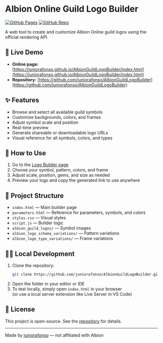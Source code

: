 # Albion Online Guild Logo Builder

[![GitHub Pages](https://img.shields.io/badge/demo-online-blue?logo=github)](https://juniorafonso.github.io/AlbionGuildLogoBuilder/index.html)
[![GitHub Repo](https://img.shields.io/badge/github-repo-black?logo=github)](https://github.com/juniorafonso/AlbionGuildLogoBuilder)

A web tool to create and customize Albion Online guild logos using the official rendering API.

## 🔗 Live Demo

- **Online page:** [https://juniorafonso.github.io/AlbionGuildLogoBuilder/index.html](https://juniorafonso.github.io/AlbionGuildLogoBuilder/index.html)
- **Repository:** [https://github.com/juniorafonso/AlbionGuildLogoBuilder](https://github.com/juniorafonso/AlbionGuildLogoBuilder)

## ✨ Features

- Browse and select all available guild symbols
- Customize backgrounds, colors, and frames
- Adjust symbol scale and position
- Real-time preview
- Generate shareable or downloadable logo URLs
- Visual reference for all symbols, colors, and types

## 🚀 How to Use

1. Go to the [Logo Builder page](https://juniorafonso.github.io/AlbionGuildLogoBuilder/index.html)
2. Choose your symbol, pattern, colors, and frame
3. Adjust scale, position, gems, and size as needed
4. Preview your logo and copy the generated link to use anywhere

## 📁 Project Structure

- `index.html` — Main builder page
- `parameters.html` — Reference for parameters, symbols, and colors
- `styles.css` — Visual styles
- `script.js` — Builder logic
- `albion_guild_logos/` — Symbol images
- `albion_logo_schema_variations/` — Pattern variations
- `albion_logo_type_variations/` — Frame variations

## 👨‍💻 Local Development

1. Clone the repository:
   ```sh
   git clone https://github.com/juniorafonso/AlbionGuildLogoBuilder.git
   ```
2. Open the folder in your editor or IDE
3. To test locally, simply open `index.html` in your browser  
   (or use a local server extension like Live Server in VS Code)

## 📝 License

This project is open-source. See the [repository](https://github.com/juniorafonso/AlbionGuildLogoBuilder) for details.

---

Made by [juniorafonso](https://github.com/juniorafonso) — not affiliated with Albion